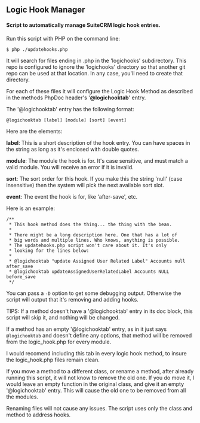 ## Logic Hook Manager

#### Script to automatically manage SuiteCRM logic hook entries.

Run this script with PHP on the command line:

```$ php ./updatehooks.php```

It will search for files ending in .php in the 'logichooks' subdirectory. This repo is
configured to ignore the 'logichooks' directory so that another git repo can be used
at that location. In any case, you'll need to create that directory.

For each of these files it will configure the Logic Hook Method as described in the methods
PhpDoc header's '**@logichooktab**' entry.

The '@logichooktab' entry has the following format:

```@logichooktab [label] [module] [sort] [event]```

Here are the elements:

**label**: This is a short description of the hook entry. You can have spaces in the string as 
long as it's enclosed with double quotes.

**module**: The module the hook is for. It's case sensitive, and must match a valid module. You
will receive an error if it is invalid.

**sort**: The sort order for this hook. If you make this the string 'null' (case insensitive)
then the system will pick the next available sort slot.

**event**: The event the hook is for, like 'after-save', etc.

Here is an example:
```
/**
 * This hook method does the thing... the thing with the bean.
 * 
 * There might be a long description here. One that has a lot of
 * big words and multiple lines. Who knows, anything is possible.
 * The updatehooks.php script won't care about it. It's only
 * looking for the lines below:
 *
 * @logichooktab "update Assigned User Related Label" Accounts null after_save
 * @logichooktab updateAssignedUserRelatedLabel Accounts NULL before_save
 */
```

You can pass a `-D` option to get some debugging output. Otherwise the script will output
that it's removing and adding hooks.

TIPS:
If a method doesn't have a '@logichooktab' entry in its doc block, this script will skip
it, and nothing will be changed.

If a method has an empty '@logichooktab' entry, as in it just says `@logichooktab` and
doesn't define any options, that method will be removed from the logic_hook.php for
every module.

I would recomend including this tab in every logic hook method, to insure the
logic_hook.php files remain clean.

If you move a method to a different class, or rename a method, after already running
this script, it will not know to remove the old one. If you do move it, I would leave
an empty function in the original class, and give it an empty '@logichooktab' entry.
This will cause the old one to be removed from all the modules.

Renaming files will not cause any issues. The script uses only the class and method
to address hooks.
